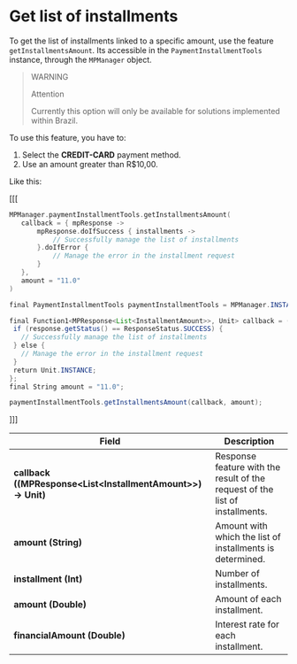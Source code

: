 # Get list of installments

To get the list of installments linked to a specific amount, use the feature `getInstallmentsAmount`. Its accessible in the `PaymentInstallmentTools` instance, through the `MPManager` object.

> WARNING
>
> Attention
>
> Currently this option will only be available for solutions implemented within Brazil.

To use this feature, you have to:

1. Select the **CREDIT-CARD** payment method.
2. Use an amount greater than R$10,00.

Like this:

[[[
```kotlin
MPManager.paymentInstallmentTools.getInstallmentsAmount(
   callback = { mpResponse ->
       mpResponse.doIfSuccess { installments ->
           // Successfully manage the list of installments
       }.doIfError {
           // Manage the error in the installment request 
       }
   },
   amount = "11.0"
)
```
```java
final PaymentInstallmentTools paymentInstallmentTools = MPManager.INSTANCE.getPaymentInstallmentTools();

final Function1<MPResponse<List<InstallmentAmount>>, Unit> callback = (final MPResponse<List<InstallmentAmount>> response) -> {
 if (response.getStatus() == ResponseStatus.SUCCESS) {
   // Successfully manage the list of installments
 } else {
   // Manage the error in the installment request 
 }
 return Unit.INSTANCE;
};
final String amount = "11.0";

paymentInstallmentTools.getInstallmentsAmount(callback, amount);
```
]]]

|Field|Description|
|---|---|
|****callback ((MPResponse&lt;List&lt;InstallmentAmount&gt;&gt;) -&gt; Unit)****|Response feature with the result of the request of the list of installments.|
|**amount (String)**|Amount with which the list of installments is determined.|
|**installment (Int)**|Number of installments.|
|**amount (Double)**|Amount of each installment.|
|**financialAmount (Double)**|Interest rate for each installment.|
